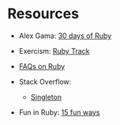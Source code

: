 # Resources

- Alex Gama: [30 days of Ruby](https://www.alexgama.io/search/?s=30+days+of+ruby)
- Exercism: [Ruby Track](https://exercism.io/my/tracks/ruby)
- [FAQs on Ruby](https://medium.com/swlh/faqs-on-ruby-ea28736bedae)
- Stack Overflow: 
  - [Singleton](https://stackoverflow.com/questions/2505067/class-self-idiom-in-ruby)
  
- Fun in Ruby: [15 fun ways](http://rubylearning.com/blog/2010/09/22/14-ways-to-have-fun-coding-ruby/)
